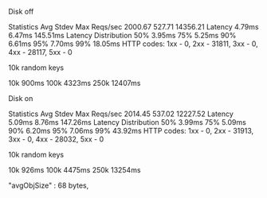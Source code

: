 Disk off

Statistics        Avg      Stdev        Max
  Reqs/sec      2000.67     527.71   14356.21
  Latency        4.79ms     6.47ms   145.51ms
  Latency Distribution
     50%     3.95ms
     75%     5.25ms
     90%     6.61ms
     95%     7.70ms
     99%    18.05ms
  HTTP codes:
    1xx - 0, 2xx - 31811, 3xx - 0, 4xx - 28117, 5xx - 0
    
    
10k random keys

10k  900ms
100k 4323ms
250k 12407ms


    
Disk on

Statistics        Avg      Stdev        Max
  Reqs/sec      2014.45     537.02   12227.52
  Latency        5.09ms     8.76ms   147.26ms
  Latency Distribution
     50%     3.99ms
     75%     5.09ms
     90%     6.20ms
     95%     7.06ms
     99%    43.92ms
  HTTP codes:
    1xx - 0, 2xx - 31913, 3xx - 0, 4xx - 28032, 5xx - 0


10k random keys

10k  926ms
100k 4475ms
250k 13254ms

"avgObjSize" : 68 bytes,
